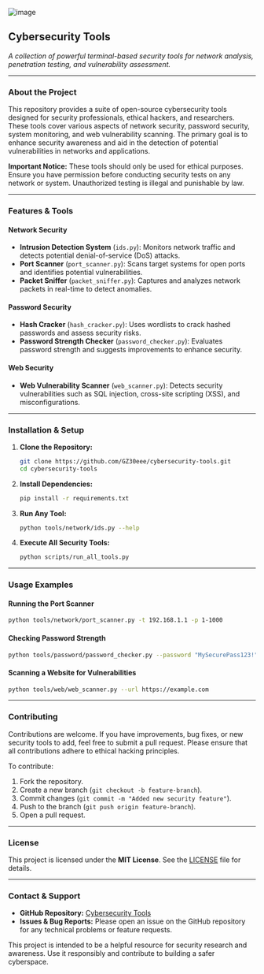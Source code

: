 ![image](https://github.com/user-attachments/assets/ba543ba9-d673-45cd-9ce1-f52d32dbb7ac)

## Cybersecurity Tools  
*A collection of powerful terminal-based security tools for network analysis, penetration testing, and vulnerability assessment.*  

---

### About the Project  
This repository provides a suite of open-source cybersecurity tools designed for security professionals, ethical hackers, and researchers. These tools cover various aspects of network security, password security, system monitoring, and web vulnerability scanning. The primary goal is to enhance security awareness and aid in the detection of potential vulnerabilities in networks and applications.  

**Important Notice:** These tools should only be used for ethical purposes. Ensure you have permission before conducting security tests on any network or system. Unauthorized testing is illegal and punishable by law.  

---

### Features & Tools  

#### Network Security  
- **Intrusion Detection System** (`ids.py`): Monitors network traffic and detects potential denial-of-service (DoS) attacks.  
- **Port Scanner** (`port_scanner.py`): Scans target systems for open ports and identifies potential vulnerabilities.  
- **Packet Sniffer** (`packet_sniffer.py`): Captures and analyzes network packets in real-time to detect anomalies.  

#### Password Security  
- **Hash Cracker** (`hash_cracker.py`): Uses wordlists to crack hashed passwords and assess security risks.  
- **Password Strength Checker** (`password_checker.py`): Evaluates password strength and suggests improvements to enhance security.  

#### Web Security  
- **Web Vulnerability Scanner** (`web_scanner.py`): Detects security vulnerabilities such as SQL injection, cross-site scripting (XSS), and misconfigurations.  

---

### Installation & Setup  

1. **Clone the Repository:**  
   ```bash
   git clone https://github.com/GZ30eee/cybersecurity-tools.git
   cd cybersecurity-tools
   ```  

2. **Install Dependencies:**  
   ```bash
   pip install -r requirements.txt
   ```  

3. **Run Any Tool:**  
   ```bash
   python tools/network/ids.py --help
   ```  

4. **Execute All Security Tools:**  
   ```bash
   python scripts/run_all_tools.py
   ```  

---

### Usage Examples  

#### Running the Port Scanner  
```bash
python tools/network/port_scanner.py -t 192.168.1.1 -p 1-1000
```

#### Checking Password Strength  
```bash
python tools/password/password_checker.py --password "MySecurePass123!"
```

#### Scanning a Website for Vulnerabilities  
```bash
python tools/web/web_scanner.py --url https://example.com
```

---

### Contributing  
Contributions are welcome. If you have improvements, bug fixes, or new security tools to add, feel free to submit a pull request. Please ensure that all contributions adhere to ethical hacking principles.  

To contribute:
1. Fork the repository.
2. Create a new branch (`git checkout -b feature-branch`).
3. Commit changes (`git commit -m "Added new security feature"`).
4. Push to the branch (`git push origin feature-branch`).
5. Open a pull request.  

---

### License  
This project is licensed under the **MIT License**. See the [LICENSE](LICENSE) file for details.  

---

### Contact & Support  
- **GitHub Repository:** [Cybersecurity Tools](https://github.com/GZ30eee/cybersecurity-tools)  
- **Issues & Bug Reports:** Please open an issue on the GitHub repository for any technical problems or feature requests.  

This project is intended to be a helpful resource for security research and awareness. Use it responsibly and contribute to building a safer cyberspace.
